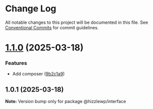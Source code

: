 # Change Log

All notable changes to this project will be documented in this file.
See [Conventional Commits](https://conventionalcommits.org) for commit guidelines.

# [1.1.0](https://github.com/hizzle-co/hizzle/compare/@hizzlewp/interface@1.0.1...@hizzlewp/interface@1.1.0) (2025-03-18)


### Features

* Add composer ([9b2c1a9](https://github.com/hizzle-co/hizzle/commit/9b2c1a94a414d9d49a9460661ab0a5056283c387))





## 1.0.1 (2025-03-18)

**Note:** Version bump only for package @hizzlewp/interface
